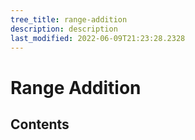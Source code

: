 ```yaml
---
tree_title: range-addition
description: description
last_modified: 2022-06-09T21:23:28.2328
---
```


# Range Addition

## Contents

